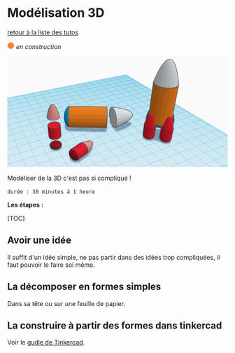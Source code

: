 # Modélisation 3D

[retour à la liste des tutos](faire.md)

![--état de l'écriture--](../imgplaceholder/balise_orange.png) *en construction*

![--image titre fabrication d'autocollants--](../imgplaceholder/faire/modelisation3D.png)

Modéliser de la 3D c'est pas si compliqué !

```
durée : 30 minutes à 1 heure
```



**Les étapes :**

[TOC]

## Avoir une idée

Il suffit d'un idée simple, ne pas partir dans des idées trop compliquées, il faut pouvoir le faire soi même.

## La décomposer en formes simples

Dans sa tête ou sur une feuille de papier.



## La construire à partir des formes dans tinkercad

Voir le [gudie de Tinkercad](../outils/tinkercad.md).
